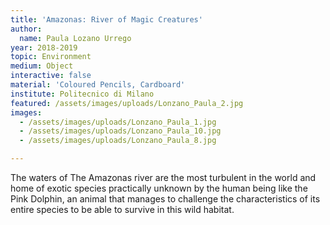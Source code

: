 ```yaml
---
title: 'Amazonas: River of Magic Creatures'
author:
  name: Paula Lozano Urrego
year: 2018-2019
topic: Environment
medium: Object
interactive: false
material: 'Coloured Pencils, Cardboard'
institute: Politecnico di Milano
featured: /assets/images/uploads/Lonzano_Paula_2.jpg
images:
  - /assets/images/uploads/Lonzano_Paula_1.jpg
  - /assets/images/uploads/Lonzano_Paula_10.jpg
  - /assets/images/uploads/Lonzano_Paula_8.jpg

---
```

The waters of The Amazonas river are the most turbulent in the world and home of exotic species practically unknown by the human being like the Pink Dolphin, an animal that manages to challenge the characteristics of its entire species to be able to survive in this wild habitat.
